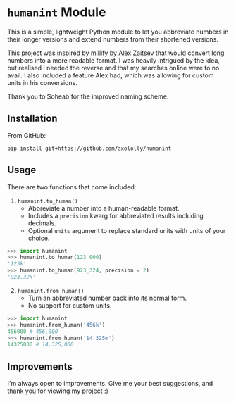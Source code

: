 # `humanint` Module

This is a simple, lightweight Python module to let you abbreviate numbers in their longer versions and extend numbers from their shortened versions.

This project was inspired by [millify](https://github.com/azaitsev/millify) by Alex Zaitsev that would convert long numbers into a more readable format. I was heavily intrigued by the idea, but realised I needed the reverse and that my searches online were to no avail. I also included a feature Alex had, which was allowing for custom units in his conversions.

Thank you to Soheab for the improved naming scheme.

## Installation

From GitHub:
```
pip install git+https://github.com/axololly/humanint
```

## Usage

There are two functions that come included:

1. `humanint.to_human()`
    - Abbreviate a number into a human-readable format.
    - Includes a `precision` kwarg for abbreviated results including decimals.
    - Optional `units` argument to replace standard units with units of your choice.
```py
>>> import humanint
>>> humanint.to_human(123_000)
'123k'
>>> humanint.to_human(923_324, precision = 2)
'923.32k'
```

2. `humanint.from_human()`
    - Turn an abbreviated number back into its normal form.
    - No support for custom units.
```py
>>> import humanint
>>> humanint.from_human('456k')
456000 # 456,000
>>> humanint.from_human('14.325m')
14325000 # 14,325,000
```

## Improvements

I'm always open to improvements. Give me your best suggestions, and thank you for viewing my project :)